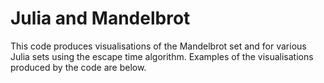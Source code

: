 # Julia and Mandelbrot 
This code produces visualisations of the Mandelbrot set and for various Julia sets using the escape time algorithm. Examples of the visualisations produced by the code are below.
 
